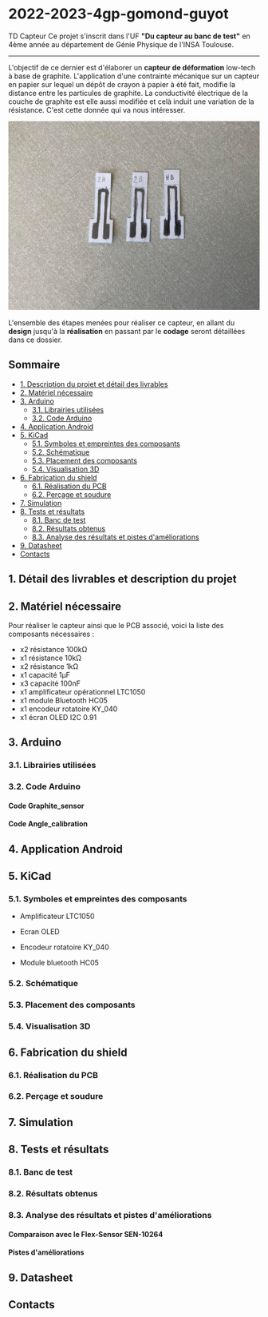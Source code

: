 # 2022-2023-4gp-gomond-guyot
TD Capteur
Ce projet s'inscrit dans l'UF **"Du capteur au banc de test"** en 4ème année au département de Génie Physique de l'INSA Toulouse.
***
L'objectif de ce dernier est d'élaborer un **capteur de déformation** low-tech à base de graphite. L'application d'une contrainte mécanique sur un capteur en papier sur lequel un dépôt de crayon à papier à été fait, modifie la distance entre les particules de graphite. La conductivité électrique de la couche de graphite est elle aussi modifiée et celà induit une variation de la résistance. C'est cette donnée qui va nous intéresser.

<p align="center"><img src="https://github.com/MOSH-Insa-Toulouse/2022-2023-4gp-gomond-guyot/blob/main/photos/capteur_graphite.jpg">

L'ensemble des étapes menées pour réaliser ce capteur, en allant du **design** jusqu'à la **réalisation** en passant par le **codage** seront détaillées dans ce dossier.

## Sommaire
* [1. Description du projet et détail des livrables](#PremiereSection)
* [2. Matériel nécessaire](#DeuxiemeSection)
* [3. Arduino](#TroisiemeSection)
  * [3.1. Librairies utilisées](#TroisiemeSection1)
  * [3.2. Code Arduino](#TroisiemeSection1)
* [4. Application Android](#QuatriemeSection)
* [5. KiCad](#CinquiemeSection)
  * [5.1. Symboles et empreintes des composants](#CinquiemeSection1)
  * [5.2. Schématique](#CinquiemeSection2)
  * [5.3. Placement des composants](#CinquiemeSection3)
  * [5.4. Visualisation 3D](#CinquiemeSection4)
* [6. Fabrication du shield](#SixiemeSection)
  * [6.1. Réalisation du PCB](#SixiemeSection1)
  * [6.2. Perçage et soudure](#SixiemeSection2)
* [7. Simulation](#SeptiemeSection)
* [8. Tests et résultats](#HuigtiemeSection)
  * [8.1. Banc de test](#HuigtiemeSection1)
  * [8.2. Résultats obtenus](#HuigtiemeSection2)
  * [8.3. Analyse des résultats et pistes d'améliorations](#HuigtiemeSection3)
* [9. Datasheet](#NeuviemeSection)
* [Contacts](#DixiemeSection)

## 1. Détail des livrables et description du projet <a id="PremiereSection"></a>



## 2. Matériel nécessaire
Pour réaliser le capteur ainsi que le PCB associé, voici la liste des composants nécessaires :
* x2 résistance 100kΩ
* x1 résistance 10kΩ
* x2 résistance 1kΩ
* x1 capacité 1μF
* x3 capacité 100nF
* x1 amplificateur opérationnel LTC1050
* x1 module Bluetooth HC05
* x1 encodeur rotatoire KY_040
* x1 écran OLED I2C 0.91

## 3. Arduino <a id="TroisiemeSection"></a>
### 3.1. Librairies utilisées <a id="TroisiemeSection1"></a>

### 3.2. Code Arduino <a id="TroisiemeSection2"></a>


#### Code Graphite_sensor


#### Code Angle_calibration


## 4. Application Android <a id="QuatriemeSection"></a>


## 5. KiCad <a id="CinquiemeSection"></a>
### 5.1. Symboles et empreintes des composants <a id="CinquiemeSection1"></a>
* Amplificateur LTC1050



* Ecran OLED



* Encodeur rotatoire KY_040



* Module bluetooth HC05




### 5.2. Schématique <a id="CinquiemeSection2"></a>



### 5.3. Placement des composants <a id="CinquiemeSection3"></a>

### 5.4. Visualisation 3D <a id="CinquiemeSection4"></a>

## 6. Fabrication du shield <a id="SixiemeSection"></a>

### 6.1. Réalisation du PCB <a id="SixiemeSection1"></a> 

  
### 6.2. Perçage et soudure <a id="SixiemeSection2"></a> 


## 7. Simulation <a id="SeptiemeSection"></a> 


## 8. Tests et résultats <a id="HuigtiemeSection"></a> 
### 8.1. Banc de test <a id="HuigtiemeSection1"></a> 




### 8.2. Résultats obtenus <a id="SeptiemeSection2"></a> 


### 8.3. Analyse des résultats et pistes d'améliorations <a id="HuigtiemeSection3"></a> 

 
#### Comparaison avec le Flex-Sensor SEN-10264


 

 
#### Pistes d'améliorations 

  
## 9. Datasheet <a id="NeuviemeSection"></a> 


## Contacts <a id="DixiemeSection"></a> 
